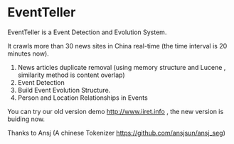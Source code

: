 EventTeller
===========

EventTeller is a Event Detection and Evolution System.

It crawls more than 30 news sites in China real-time (the time interval is 20 minutes now).

1. News articles duplicate removal (using memory structure and Lucene , similarity method is content overlap)
2. Event Detection 
3. Build Event Evolution Structure.
4. Person and Location Relationships in Events



You can try our old version demo http://www.iiret.info , the new version is buiding now.


Thanks to Ansj (A chinese Tokenizer https://github.com/ansjsun/ansj_seg)






